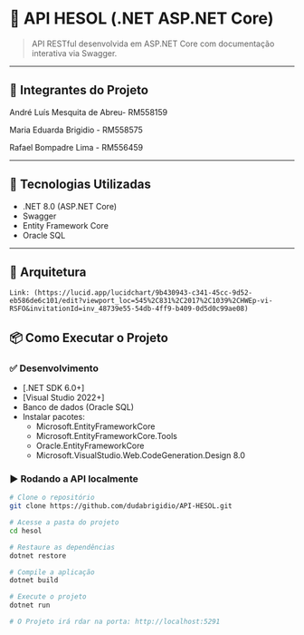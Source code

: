 ﻿# 🧩 API HESOL (.NET ASP.NET Core)

> API RESTful desenvolvida em ASP.NET Core com documentação interativa via Swagger.

---


## 🧪 Integrantes do Projeto

André Luís Mesquita de Abreu- RM558159

Maria Eduarda Brigidio - RM558575 

Rafael Bompadre Lima - RM556459

---


## 🚀 Tecnologias Utilizadas

- .NET 8.0 (ASP.NET Core)
- Swagger
- Entity Framework Core
- Oracle SQL

---
## 🧱 Arquitetura

```
Link: (https://lucid.app/lucidchart/9b430943-c341-45cc-9d52-eb586de6c101/edit?viewport_loc=545%2C831%2C2017%2C1039%2CHWEp-vi-RSFO&invitationId=inv_48739e55-54db-4ff9-b409-0d5d0c99ae08)
```

## 📦 Como Executar o Projeto

### ✅ Desenvolvimento

- [.NET SDK 6.0+]
- [Visual Studio 2022+]
- Banco de dados (Oracle SQL)
- Instalar pacotes:
  - Microsoft.EntityFrameworkCore
  - Microsoft.EntityFrameworkCore.Tools
  - Oracle.EntityFrameworkCore
  - Microsoft.VisualStudio.Web.CodeGeneration.Design 8.0


### ▶️ Rodando a API localmente

```bash
# Clone o repositório
git clone https://github.com/dudabrigidio/API-HESOL.git

# Acesse a pasta do projeto
cd hesol

# Restaure as dependências
dotnet restore

# Compile a aplicação
dotnet build

# Execute o projeto
dotnet run

# O Projeto irá rdar na porta: http://localhost:5291

